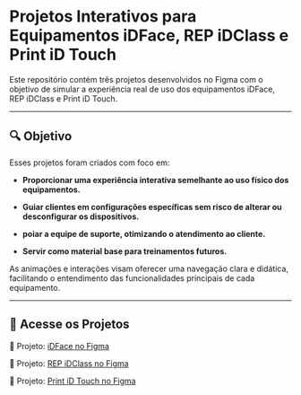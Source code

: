 # Projetos Interativos para Equipamentos iDFace, REP iDClass e Print iD Touch

Este repositório contém três projetos desenvolvidos no Figma com o objetivo de simular a experiência real de uso dos equipamentos iDFace, REP iDClass e Print iD Touch.

---

## 🔍 Objetivo

Esses projetos foram criados com foco em:

- **Proporcionar uma experiência interativa semelhante ao uso físico dos equipamentos.**

- **Guiar clientes em configurações específicas sem risco de alterar ou desconfigurar os dispositivos.**

- **poiar a equipe de suporte, otimizando o atendimento ao cliente.**

- **Servir como material base para treinamentos futuros.**

As animações e interações visam oferecer uma navegação clara e didática, facilitando o entendimento das funcionalidades principais de cada equipamento.

---

## 🔗 Acesse os Projetos

🔗 Projeto: [iDFace no Figma](https://www.figma.com/proto/2dD5FbnVcHnP0VrYsx0C0W/iDFace?page-id=0%3A1&node-id=1-2&viewport=176%2C189%2C0.42&t=oSjpO8Eb4PVllVoL-8&scaling=scale-down&content-scaling=fixed&hide-ui=1)

🔗 Projeto: [REP iDClass no Figma](https://www.figma.com/proto/Arb0wumQ3kHME2INFbWIzA/REP-iDClass?page-id=0%3A1&type=design&node-id=56-4&viewport=304%2C256%2C0.2&t=acayojU9MxuuDrw6-8&scaling=contain&starting-point-node-id=51%3A2&hide-ui=1)

🔗 Projeto: [Print iD Touch no Figma](https://www.figma.com/proto/c09M8daqoroSujEM11aHAD/PrintiDTouch?page-id=0%3A1&type=design&node-id=1-3&viewport=291%2C122%2C0.08&t=uO78yoLJbckiphB4-8&scaling=contain&starting-point-node-id=61%3A108&hide-ui=1)

